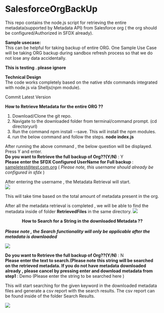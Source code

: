 # SalesforceOrgBackUp

This repo contains the node.js script for retrieving the entire metadata(supported by Metadata API)  from Salesforce org ( the org should be configured/Authorized in SFDX already). 

<b>Sample usecase: </b> <br/>
This can be helpful for taking backup of entire ORG. 
One Sample Use Case will be taking ORG backup during sandbox refresh process so that we do not lose any data accidentally.

<b> This is testing . please ignore </b> 

<b> Technical Design </b> <br/>
The code works completely based on the native sfdx commands integrated with node.js via Shelljs(npm module). 

Commit Latest Version


<b> How to Retrieve Metadata for the entire ORG ?? </b> 
1. Download/Clone the git repo. 
2. Navigate to the downloaded folder from terminal/command prompt. (cd directoryurl)
3. Run the command npm install --save. This will install the npm modules.
4. run the below command and follow the steps. 
<b> node index.js </b>

After running the above command , the below question will be displayed. Press Y and enter. <br/>
<b>Do you want to Retrieve the full backup of Org??(Y/N)</b> : Y <br/>
<b> Please enter the SFDX Configured UserName for Full backup </b> : sampletest@test.com.org (<i> Please note, this username should already be configured in sfdx </i> ) <br/>

After entering the username , the Metadata Retrieval will start. <br/>
<img src="https://github.com/ravinarayanan89/SfdxOrgBackUp/blob/main/screenshots/Retrieval1.png"> </img>

This will take time based on the total amount of metadata present in the org. 

After all the metadata retrieval is completed , we will be able to find the metadata inside of folder <b>RetrievedFiles</b> in the same directory.
<img src="https://github.com/ravinarayanan89/SfdxOrgBackUp/blob/main/screenshots/RetrieveResults.png"> </img>

<b> <center> How to Search for a String in the downloaded Metadata ??  </center> </b>  <br/>
<b> <i> Please note , the Search functionality will only be applicable after the metadata is downloaded </i> </b>

<img src="https://github.com/ravinarayanan89/SfdxOrgBackUp/blob/main/screenshots/Search1.png"> </img>

<b>Do you want to Retrieve the full backup of Org??(Y/N)</b> : N <br/>
<b> Please enter the text to search.(Please note this string will be searched on the retrieved metadata. If you do not have metadata downloaded already , please cancel by pressing enter and download metadata from step1 </b> : Demo (Please enter the string to be searched here )<br/>

This will start searching for the given keyword in the downloaded metadata files and generate a csv report with the search results. The csv report can be found inside of the folder Search Results.

<img src="https://github.com/ravinarayanan89/SfdxOrgBackUp/blob/main/screenshots/SearchResults.png"> </img>
